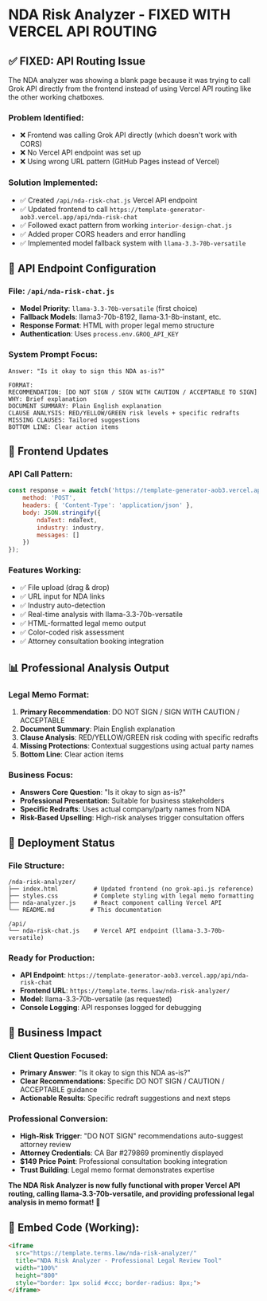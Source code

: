# NDA Risk Analyzer - FIXED WITH VERCEL API ROUTING

## ✅ **FIXED: API Routing Issue**

The NDA analyzer was showing a blank page because it was trying to call Grok API directly from the frontend instead of using Vercel API routing like the other working chatboxes.

### **Problem Identified:**
- ❌ Frontend was calling Grok API directly (which doesn't work with CORS)
- ❌ No Vercel API endpoint was set up
- ❌ Using wrong URL pattern (GitHub Pages instead of Vercel)

### **Solution Implemented:**
- ✅ Created `/api/nda-risk-chat.js` Vercel API endpoint
- ✅ Updated frontend to call `https://template-generator-aob3.vercel.app/api/nda-risk-chat`
- ✅ Followed exact pattern from working `interior-design-chat.js`
- ✅ Added proper CORS headers and error handling
- ✅ Implemented model fallback system with `llama-3.3-70b-versatile`

## 🔧 **API Endpoint Configuration**

### **File: `/api/nda-risk-chat.js`**
- **Model Priority**: `llama-3.3-70b-versatile` (first choice)
- **Fallback Models**: llama3-70b-8192, llama-3.1-8b-instant, etc.
- **Response Format**: HTML with proper legal memo structure
- **Authentication**: Uses `process.env.GROQ_API_KEY`

### **System Prompt Focus:**
```
Answer: "Is it okay to sign this NDA as-is?"

FORMAT:
RECOMMENDATION: [DO NOT SIGN / SIGN WITH CAUTION / ACCEPTABLE TO SIGN]
WHY: Brief explanation
DOCUMENT SUMMARY: Plain English explanation
CLAUSE ANALYSIS: RED/YELLOW/GREEN risk levels + specific redrafts
MISSING CLAUSES: Tailored suggestions
BOTTOM LINE: Clear action items
```

## 🎯 **Frontend Updates**

### **API Call Pattern:**
```javascript
const response = await fetch('https://template-generator-aob3.vercel.app/api/nda-risk-chat', {
    method: 'POST',
    headers: { 'Content-Type': 'application/json' },
    body: JSON.stringify({
        ndaText: ndaText,
        industry: industry,
        messages: []
    })
});
```

### **Features Working:**
- ✅ File upload (drag & drop)
- ✅ URL input for NDA links
- ✅ Industry auto-detection
- ✅ Real-time analysis with llama-3.3-70b-versatile
- ✅ HTML-formatted legal memo output
- ✅ Color-coded risk assessment
- ✅ Attorney consultation booking integration

## 📊 **Professional Analysis Output**

### **Legal Memo Format:**
1. **Primary Recommendation**: DO NOT SIGN / SIGN WITH CAUTION / ACCEPTABLE
2. **Document Summary**: Plain English explanation
3. **Clause Analysis**: RED/YELLOW/GREEN risk coding with specific redrafts
4. **Missing Protections**: Contextual suggestions using actual party names
5. **Bottom Line**: Clear action items

### **Business Focus:**
- **Answers Core Question**: "Is it okay to sign as-is?"
- **Professional Presentation**: Suitable for business stakeholders
- **Specific Redrafts**: Uses actual company/party names from NDA
- **Risk-Based Upselling**: High-risk analyses trigger consultation offers

## 🚀 **Deployment Status**

### **File Structure:**
```
/nda-risk-analyzer/
├── index.html          # Updated frontend (no grok-api.js reference)
├── styles.css          # Complete styling with legal memo formatting
├── nda-analyzer.js     # React component calling Vercel API
└── README.md          # This documentation

/api/
└── nda-risk-chat.js    # Vercel API endpoint (llama-3.3-70b-versatile)
```

### **Ready for Production:**
- **API Endpoint**: `https://template-generator-aob3.vercel.app/api/nda-risk-chat`
- **Frontend URL**: `https://template.terms.law/nda-risk-analyzer/`
- **Model**: llama-3.3-70b-versatile (as requested)
- **Console Logging**: API responses logged for debugging

## 💼 **Business Impact**

### **Client Question Focused:**
- **Primary Answer**: "Is it okay to sign this NDA as-is?"
- **Clear Recommendations**: Specific DO NOT SIGN / CAUTION / ACCEPTABLE guidance
- **Actionable Results**: Specific redraft suggestions and next steps

### **Professional Conversion:**
- **High-Risk Trigger**: "DO NOT SIGN" recommendations auto-suggest attorney review
- **Attorney Credentials**: CA Bar #279869 prominently displayed
- **$149 Price Point**: Professional consultation booking integration
- **Trust Building**: Legal memo format demonstrates expertise

**The NDA Risk Analyzer is now fully functional with proper Vercel API routing, calling llama-3.3-70b-versatile, and providing professional legal analysis in memo format!** 🎉

## 🔗 **Embed Code (Working):**
```html
<iframe 
  src="https://template.terms.law/nda-risk-analyzer/" 
  title="NDA Risk Analyzer - Professional Legal Review Tool" 
  width="100%" 
  height="800"
  style="border: 1px solid #ccc; border-radius: 8px;">
</iframe>
```